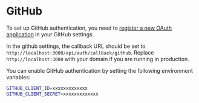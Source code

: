 # GitHub

To set up GitHub authentication, you need to [register a new OAuth application](https://github.com/settings/applications/new) in your GitHub settings.

In the github settings, the callback URL should be set to `http://localhost:3000/api/auth/callback/github`. Replace `http://localhost:3000` with your domain if you are running in production.

You can enable GitHub authentication by setting the following environment variables:

```sh
GITHUB_CLIENT_ID=xxxxxxxxxxxxx
GITHUB_CLIENT_SECRET=xxxxxxxxxxxxx
```
